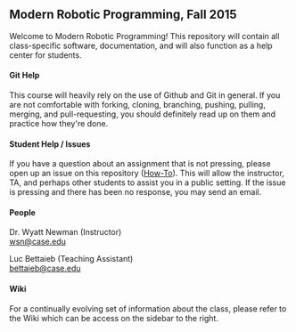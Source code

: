 ## Modern Robotic Programming, Fall 2015
Welcome to Modern Robotic Programming!  This repository will contain all class-specific software, documentation,
and will also function as a help center for students.

#### Git Help
This course will heavily rely on the use of Github and Git in general.  If you are not comfortable with forking, cloning, branching, pushing, pulling, merging, and pull-requesting, you should definitely read up on them and practice how they're done.

#### Student Help / Issues
If you have a question about an assignment that is not pressing, please open up an issue on this repository 
(<a href="https://help.github.com/articles/creating-an-issue/">How-To</a>).  This will allow the instructor, TA, and perhaps
other students to assist you in a public setting.  If the issue is pressing and there has been no response, you may send an email.

#### People
Dr. Wyatt Newman (Instructor)
<br>wsn@case.edu

Luc Bettaieb (Teaching Assistant)
<br>bettaieb@case.edu

#### Wiki
For a continually evolving set of information about the class, please refer to the Wiki which can be access on the sidebar 
to the right.
